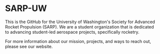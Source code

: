 # SARP-UW
This is the GitHub for the University of Washington's Society for Advanced Rocket Propulsion (SARP). We are a student organization that is dedicated to advancing student-led aerospace projects, specifically rocketry.

For more information about our mission, projects, and ways to reach out, please see our website.